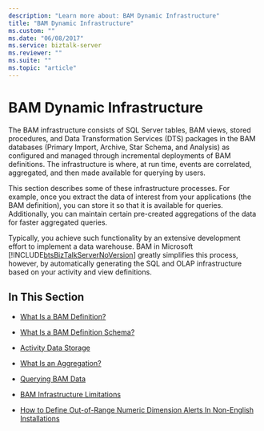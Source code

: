 ```yaml
---
description: "Learn more about: BAM Dynamic Infrastructure"
title: "BAM Dynamic Infrastructure"
ms.custom: ""
ms.date: "06/08/2017"
ms.service: biztalk-server
ms.reviewer: ""
ms.suite: ""
ms.topic: "article"
---
```

# BAM Dynamic Infrastructure
The BAM infrastructure consists of SQL Server tables, BAM views, stored procedures, and Data Transformation Services (DTS) packages in the BAM databases (Primary Import, Archive, Star Schema, and Analysis) as configured and managed through incremental deployments of BAM definitions. The infrastructure is where, at run time, events are correlated, aggregated, and then made available for querying by users.  
  
 This section describes some of these infrastructure processes. For example, once you extract the data of interest from your applications (the BAM definition), you can store it so that it is available for queries. Additionally, you can maintain certain pre-created aggregations of the data for faster aggregated queries.  
  
 Typically, you achieve such functionality by an extensive development effort to implement a data warehouse. BAM in Microsoft [!INCLUDE[btsBizTalkServerNoVersion](../includes/btsbiztalkservernoversion-md.md)] greatly simplifies this process, however, by automatically generating the SQL and OLAP infrastructure based on your activity and view definitions.  
  
## In This Section  
  
-   [What Is a BAM Definition?](../core/what-is-a-bam-definition.md)  
  
-   [What Is a BAM Definition Schema?](../core/what-is-a-bam-definition-schema.md)  
  
-   [Activity Data Storage](../core/activity-data-storage.md)  
  
-   [What Is an Aggregation?](../core/what-is-an-aggregation.md)  
  
-   [Querying BAM Data](../core/querying-bam-data.md)  
  
-   [BAM Infrastructure Limitations](../core/bam-infrastructure-limitations.md)  
  
-   [How to Define Out-of-Range Numeric Dimension Alerts In Non-English Installations](../core/define-out-of-range-numeric-dimension-alerts-in-non-english-installations--bam.md)
